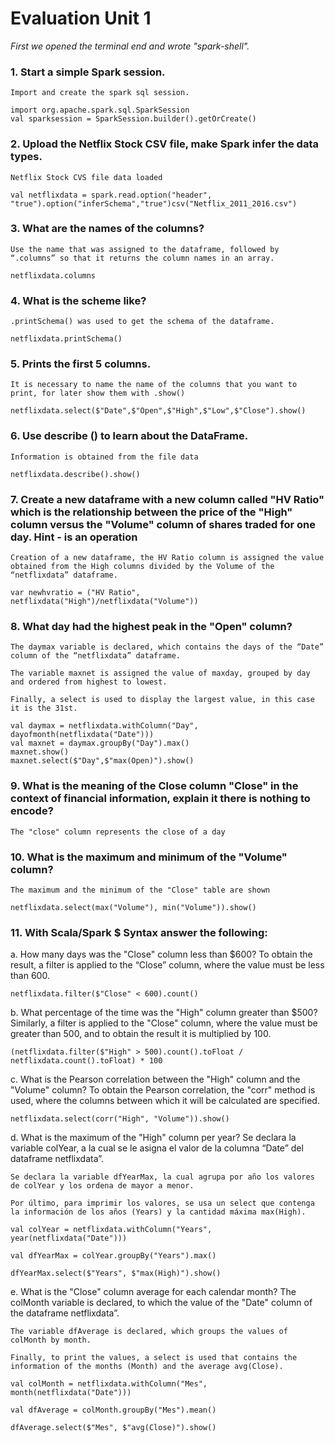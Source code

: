 # Evaluation Unit 1

*First we opened the terminal end and wrote "spark-shell".*

### 1. Start a simple Spark session.
    Import and create the spark sql session.
    
    import org.apache.spark.sql.SparkSession
    val sparksession = SparkSession.builder().getOrCreate()

###  2. Upload the Netflix Stock CSV file, make Spark infer the data types.
    Netflix Stock CVS file data loaded

    val netflixdata = spark.read.option("header", "true").option("inferSchema","true")csv("Netflix_2011_2016.csv")

###  3. What are the names of the columns?
    Use the name that was assigned to the dataframe, followed by “.columns” so that it returns the column names in an array.

    netflixdata.columns

###  4. What is the scheme like?
    .printSchema() was used to get the schema of the dataframe.

    netflixdata.printSchema()

###  5. Prints the first 5 columns.
    It is necessary to name the name of the columns that you want to print, for later show them with .show()

    netflixdata.select($"Date",$"Open",$"High",$"Low",$"Close").show()

###  6. Use describe () to learn about the DataFrame.
    Information is obtained from the file data

    netflixdata.describe().show()

###  7. Create a new dataframe with a new column called "HV Ratio" which is the relationship between the price of the "High" column versus the "Volume" column of shares traded for one day. Hint - is an operation
    Creation of a new dataframe, the HV Ratio column is assigned the value obtained from the High columns divided by the Volume of the “netflixdata” dataframe.

    var newhvratio = ("HV Ratio", netflixdata("High")/netflixdata("Volume"))

###  8. What day had the highest peak in the "Open" column?
    The daymax variable is declared, which contains the days of the “Date” column of the “netflixdata” dataframe.
    
    The variable maxnet is assigned the value of maxday, grouped by day and ordered from highest to lowest.
    
    Finally, a select is used to display the largest value, in this case it is the 31st.

    val daymax = netflixdata.withColumn("Day", dayofmonth(netflixdata("Date")))
    val maxnet = daymax.groupBy("Day").max()
    maxnet.show()
    maxnet.select($"Day",$"max(Open)").show()

###  9. What is the meaning of the Close column "Close" in the context of financial information, explain it there is nothing to encode?
    
    The "close" column represents the close of a day

###  10. What is the maximum and minimum of the "Volume" column?
    The maximum and the minimum of the "Close" table are shown

    netflixdata.select(max("Volume"), min("Volume")).show()

###  11. With Scala/Spark $ Syntax answer the following:

a. How many days was the "Close" column less than $600?
    To obtain the result, a filter is applied to the “Close” column, where the value must be less than 600.

    netflixdata.filter($"Close" < 600).count()

b. What percentage of the time was the "High" column greater than $500?
    Similarly, a filter is applied to the "Close" column, where the value must be greater than 500, and to obtain the result it is multiplied by 100.

    (netflixdata.filter($"High" > 500).count().toFloat / netflixdata.count().toFloat) * 100

c. What is the Pearson correlation between the "High" column and the "Volume" column?
    To obtain the Pearson correlation, the "corr" method is used, where the columns between which it will be calculated are specified.

    netflixdata.select(corr("High", "Volume")).show()


d. What is the maximum of the "High" column per year?
    Se declara la variable colYear, a la cual se le asigna el valor de la columna “Date” del dataframe netflixdata”.
    
    Se declara la variable dfYearMax, la cual agrupa por año los valores de colYear y los ordena de mayor a menor.
    
    Por último, para imprimir los valores, se usa un select que contenga la información de los años (Years) y la cantidad máxima max(High).
    
    val colYear = netflixdata.withColumn("Years", year(netflixdata("Date")))

    val dfYearMax = colYear.groupBy("Years").max()

    dfYearMax.select($"Years", $"max(High)").show()


e. What is the "Close" column average for each calendar month?
    The colMonth variable is declared, to which the value of the "Date" column of the dataframe netflixdata”.
    
    The variable dfAverage is declared, which groups the values ​​of colMonth by month. 

    Finally, to print the values, a select is used that contains the information of the months (Month) and the average avg(Close).

    val colMonth = netflixdata.withColumn("Mes", month(netflixdata("Date")))

    val dfAverage = colMonth.groupBy("Mes").mean()

    dfAverage.select($"Mes", $"avg(Close)").show()

